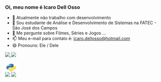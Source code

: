 ### Oi, meu nome é Icaro Dell Osso

- 🔭 Atualmente não trabalho com desenvolvimento
- 🌱 Sou estudante de Análise e Desenvolvimento de Sistemas na FATEC - São José dos Campos
- 💬 Me pergunte sobre Filmes, Séries e Jogos ...
- 📫 Meu e-mail para contato é: icaro.dellosso@hotmail.com
- 😄 Pronouns: Ele / Dele

<div>
  <a href="https://github.com/Mikkenz">
  <img height="150em" src="https://github-readme-stats.vercel.app/api?username=Mikkenz&show_icons=true&theme=darcula&include_all_commits=true&count_private=true"/>
  <img height="140em" src="https://github-readme-stats.vercel.app/api/top-langs/?username=Mikkenz&layout=compact&langs_count=7&theme=darcula"/>
</div>
  <div style="display: inline_block"><br>
  <img align="center" alt="Rafa-Python" height="30" width="40" src="https://raw.githubusercontent.com/devicons/devicon/master/icons/python/python-original.svg">
</div>

 <div>
  <a href="https://www.instagram.com/_mikken/" target="_blank"><img src="https://img.shields.io/badge/-Instagram-%23E4405F?style=for-the-badge&logo=instagram&logoColor=white" target="_blank"></a>
  <a href = "mailto:icaro.dellosso@hotmail.com"><img src="https://img.shields.io/badge/Microsoft_Outlook-0078D4?style=for-the-badge&logo=microsoft-outlook&logoColor=white" target="_blank"></a>
 </div>
